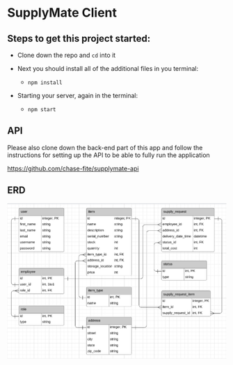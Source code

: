 # SupplyMate Client

## Steps to get this project started:

* Clone down the repo and `cd` into it

* Next you should install all of the additional files in you terminal:
    * `npm install`

* Starting your server, again in the terminal:
    * `npm start`

## API

Please also clone down the back-end part of this app and follow the instructions for setting up the API to be able to fully run the application

https://github.com/chase-fite/supplymate-api

## ERD

![supplymate ERD](./assets/supplymate-erd.PNG)
